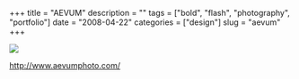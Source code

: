 +++
title = "AEVUM"
description = ""
tags = ["bold", "flash", "photography", "portfolio"]
date = "2008-04-22"
categories = ["design"]
slug = "aevum"
+++


 

  <div id="screens-thumbs" class="clearfix">
    <div class="txt-center" id="design-submission"><a href="http://www.aevumphoto.com/"><img id='bluga-thumbnail-1216' class='bluga-thumbnail large' src='/media/bluga/
wt480dc3df851d4_0.jpg'/></a></div>  
  </div>   
<p><a href="http://www.aevumphoto.com/">http://www.aevumphoto.com/</a></p>





